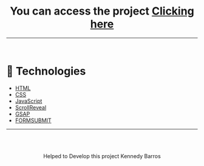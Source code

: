 
<h1 align="center">You can access the project <a href="https://repsonsive-website-playstation.netlify.app/" target="_blank">Clicking here</a></h1>


---

</br>

# 🚀 Technologies

- [HTML](https://www.w3schools.com/html/)
- [CSS](https://www.w3schools.com/css/)
- [JavaScript](https://developer.mozilla.org/en-US/docs/Web/JavaScript)
- [ScrollReveal](https://scrollrevealjs.org/)
- [GSAP](https://greensock.com/gsap/)
- [FORMSUBMIT](https://formsubmit.co/)

---

<br/>


<br/>

<p align="center"> Helped to Develop this project<a> Kennedy Barros</a></p>
